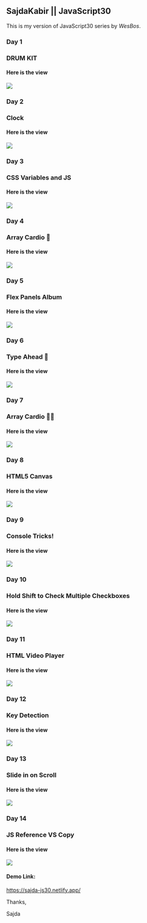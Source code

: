 ## SajdaKabir || JavaScript30


This is my version of JavaScript30 series by *WesBos*.

### Day 1 
### DRUM KIT
#### Here is the view
![](https://github.com/sajdakabir/sajda-js30/blob/main/images/day1.jpeg)

### Day 2 
### Clock
#### Here is the view
![](https://github.com/sajdakabir/sajda-js30/blob/main/images/day2.jpeg)

### Day 3 
### CSS Variables and JS
#### Here is the view
![](https://github.com/sajdakabir/sajda-js30/blob/main/images/day3.jpeg)

### Day 4
### Array Cardio 💪
#### Here is the view
![](https://github.com/sajdakabir/sajda-js30/blob/main/images/day4.jpeg)

### Day 5
### Flex Panels Album
#### Here is the view
![](https://github.com/sajdakabir/sajda-js30/blob/main/images/day5.jpeg)

### Day 6
### Type Ahead 👀
#### Here is the view
![](https://github.com/sajdakabir/sajda-js30/blob/main/images/day6.jpeg)

### Day 7
### Array Cardio 💪💪
#### Here is the view
![](https://github.com/sajdakabir/sajda-js30/blob/main/images/day7.jpeg)

### Day 8
### HTML5 Canvas
#### Here is the view
![](https://github.com/sajdakabir/sajda-js30/blob/main/images/day8.jpeg)

### Day 9
### Console Tricks!
#### Here is the view
![](https://github.com/sajdakabir/sajda-js30/blob/main/images/day9.jpeg)

### Day 10
### Hold Shift to Check Multiple Checkboxes
#### Here is the view
![](https://github.com/sajdakabir/sajda-js30/blob/main/images/day10.jpeg)

### Day 11
### HTML Video Player
#### Here is the view
![](https://github.com/sajdakabir/sajda-js30/blob/main/images/day11.jpeg)

### Day 12
### Key Detection
#### Here is the view
![](https://github.com/sajdakabir/sajda-js30/blob/main/images/day12.jpeg)

### Day 13
### Slide in on Scroll
#### Here is the view
![](https://github.com/sajdakabir/sajda-js30/blob/main/images/day13.jpeg)

### Day 14
### JS Reference VS Copy
#### Here is the view
![](https://github.com/sajdakabir/sajda-js30/blob/main/images/day14.jpeg)

#### Demo Link:
https://sajda-js30.netlify.app/


Thanks,

Sajda
